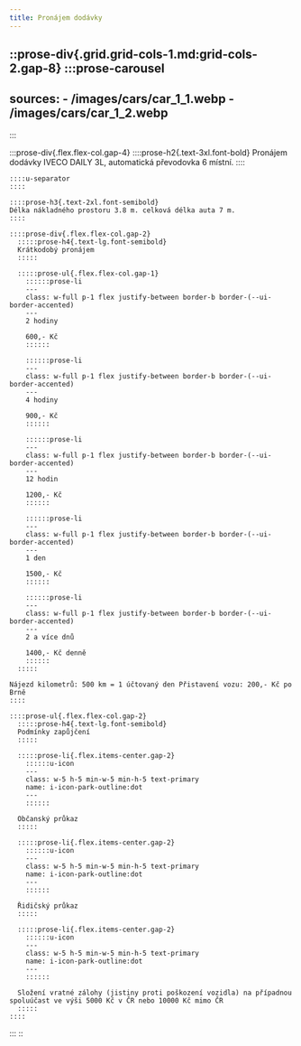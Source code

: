 ```yaml
---
title: Pronájem dodávky
---
```


::prose-div{.grid.grid-cols-1.md:grid-cols-2.gap-8}
  :::prose-carousel
  ---
  sources:
    - /images/cars/car_1_1.webp
    - /images/cars/car_1_2.webp
  ---
  :::

  :::prose-div{.flex.flex-col.gap-4}
    ::::prose-h2{.text-3xl.font-bold}
    Pronájem dodávky IVECO DAILY 3L, automatická převodovka 6 místní.
    ::::
  
    ::::u-separator
    ::::
  
    ::::prose-h3{.text-2xl.font-semibold}
    Délka nákladného prostoru 3.8 m. celková délka auta 7 m.
    ::::
  
    ::::prose-div{.flex.flex-col.gap-2}
      :::::prose-h4{.text-lg.font-semibold}
      Krátkodobý pronájem
      :::::
    
      :::::prose-ul{.flex.flex-col.gap-1}
        ::::::prose-li
        ---
        class: w-full p-1 flex justify-between border-b border-(--ui-border-accented)
        ---
        2 hodiny
        
        600,- Kč
        ::::::
      
        ::::::prose-li
        ---
        class: w-full p-1 flex justify-between border-b border-(--ui-border-accented)
        ---
        4 hodiny
        
        900,- Kč
        ::::::
      
        ::::::prose-li
        ---
        class: w-full p-1 flex justify-between border-b border-(--ui-border-accented)
        ---
        12 hodin
        
        1200,- Kč
        ::::::
      
        ::::::prose-li
        ---
        class: w-full p-1 flex justify-between border-b border-(--ui-border-accented)
        ---
        1 den
        
        1500,- Kč
        ::::::
      
        ::::::prose-li
        ---
        class: w-full p-1 flex justify-between border-b border-(--ui-border-accented)
        ---
        2 a více dnů
        
        1400,- Kč denně
        ::::::
      :::::
    
    Nájezd kilometrů: 500 km = 1 účtovaný den Přistavení vozu: 200,- Kč po Brně
    ::::
  
    ::::prose-ul{.flex.flex-col.gap-2}
      :::::prose-h4{.text-lg.font-semibold}
      Podmínky zapůjčení
      :::::
    
      :::::prose-li{.flex.items-center.gap-2}
        ::::::u-icon
        ---
        class: w-5 h-5 min-w-5 min-h-5 text-primary
        name: i-icon-park-outline:dot
        ---
        ::::::
      
      Občanský průkaz
      :::::
    
      :::::prose-li{.flex.items-center.gap-2}
        ::::::u-icon
        ---
        class: w-5 h-5 min-w-5 min-h-5 text-primary
        name: i-icon-park-outline:dot
        ---
        ::::::
      
      Řidičský průkaz
      :::::
    
      :::::prose-li{.flex.items-center.gap-2}
        ::::::u-icon
        ---
        class: w-5 h-5 min-w-5 min-h-5 text-primary
        name: i-icon-park-outline:dot
        ---
        ::::::
      
      Složení vratné zálohy (jistiny proti poškození vozidla) na případnou spoluúčast ve výši 5000 Kč v ČR nebo 10000 Kč mimo ČR
      :::::
    ::::
  :::
::
